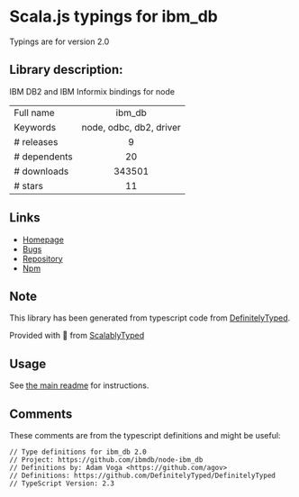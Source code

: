 
# Scala.js typings for ibm_db

Typings are for version 2.0

## Library description:
IBM DB2 and IBM Informix bindings for node

|                    |                 |
| ------------------ | :-------------: |
| Full name          | ibm_db |
| Keywords           | node, odbc, db2, driver |
| # releases         | 9 |
| # dependents       | 20 |
| # downloads        | 343501 |
| # stars            | 11 |

## Links
- [Homepage](https://github.com/ibmdb/node-ibm_db/)
- [Bugs](https://github.com/ibmdb/node-ibm_db/issues)
- [Repository](https://github.com/ibmdb/node-ibm_db)
- [Npm](https://www.npmjs.com/package/ibm_db)
    


## Note
This library has been generated from typescript code from [DefinitelyTyped](https://definitelytyped.org).

Provided with :purple_heart: from [ScalablyTyped](https://github.com/oyvindberg/ScalablyTyped)

## Usage
See [the main readme](../../readme.md) for instructions.

## Comments

These comments are from the typescript definitions and might be useful:
```
// Type definitions for ibm_db 2.0
// Project: https://github.com/ibmdb/node-ibm_db
// Definitions by: Adam Voga <https://github.com/agov>
// Definitions: https://github.com/DefinitelyTyped/DefinitelyTyped
// TypeScript Version: 2.3

```

